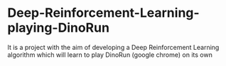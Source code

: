 # Deep-Reinforcement-Learning-playing-DinoRun
It is a project with the aim of developing a Deep Reinforcement Learning algorithm which will learn to play DinoRun (google chrome) on its own
